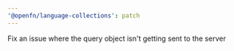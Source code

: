 ```yaml
---
'@openfn/language-collections': patch
---
```


Fix an issue where the query object isn't getting sent to the server
